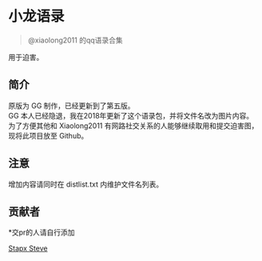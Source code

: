 # 小龙语录
> @xiaolong2011 的qq语录合集

用于迫害。

## 简介
原版为 GG 制作，已经更新到了第五版。  
GG 本人已经隐退，我在2018年更新了这个语录包，并将文件名改为图片内容。  
为了方便其他和 Xiaolong2011 有网路社交关系的人能够继续取用和提交迫害图，  
现将此项目放至 Github。  

## 注意
增加内容请同时在 distlist.txt 内维护文件名列表。

## 贡献者
*交pr的人请自行添加

[Stapx Steve](https://github.com/Stapxs)
